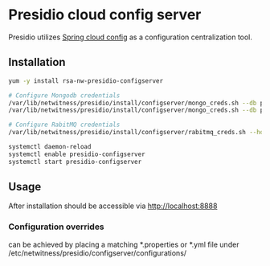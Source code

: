 # Presidio cloud config server 

Presidio utilizes [Spring cloud config](http://cloud.spring.io/spring-cloud-static/spring-cloud-config/1.3.3.RELEASE/single/spring-cloud-config.html) as a configuration centralization tool.



## Installation

```sh
yum -y install rsa-nw-presidio-configserver

# Configure Mongodb credentials
/var/lib/netwitness/presidio/install/configserver/mongo_creds.sh --db presidio-ui --pass P@ssw0rd
/var/lib/netwitness/presidio/install/configserver/mongo_creds.sh --db presidio --pass P@ssw0rd

# Configure RabitMQ credentials
/var/lib/netwitness/presidio/install/configserver/rabitmq_creds.sh --hostname localhost --port 5672 --exchange carlos.alerts --virtualhost /rsa/system --username guest --password guest

systemctl daemon-reload
systemctl enable presidio-configserver
systemctl start presidio-configserver
```

## Usage
After installation should be accessible via [http://localhost:8888](http://localhost:8888)

### Configuration overrides
can be achieved by placing a matching *.properties or *.yml file under /etc/netwitness/presidio/configserver/configurations/ 

